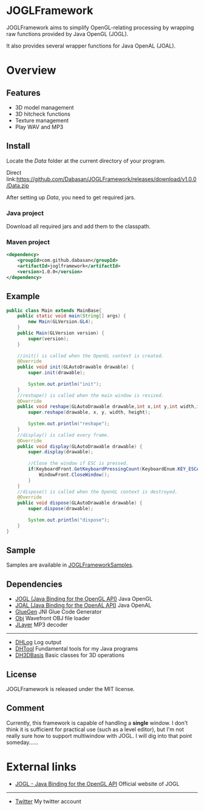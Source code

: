 # JOGLFramework

JOGLFramework aims to simplify OpenGL-relating processing by wrapping raw functions provided by Java OpenGL (JOGL).

It also provides several wrapper functions for Java OpenAL (JOAL).

# Overview

## Features

- 3D model management
- 3D hitcheck functions
- Texture management
- Play WAV and MP3

## Install

Locate the *Data* folder at the current directory of your program.

Direct link:https://github.com/Dabasan/JOGLFramework/releases/download/v1.0.0/Data.zip

After setting up *Data*, you need to get required jars.

### Java project

Download all required jars and add them to the classpath.

### Maven project

```xml
<dependency>
    <groupId>com.github.dabasan</groupId>
    <artifactId>joglframework</artifactId>
    <version>1.0.0</version>
</dependency>
```

## Example

```java
public class Main extends MainBase{
	public static void main(String[] args) {
		new Main(GLVersion.GL4);
	}
	public Main(GLVersion version) {
		super(version);
	}
	
	//init() is called when the OpenGL context is created.
	@Override
	public void init(GLAutoDrawable drawable) {
		super.init(drawable);
		
		System.out.println("init");
	}
	//reshape() is called when the main window is resized.
	@Override
	public void reshape(GLAutoDrawable drawable,int x,int y,int width,int height) {
		super.reshape(drawable, x, y, width, height);
		
		System.out.println("reshape");
	}
	//display() is called every frame.
	@Override
	public void display(GLAutoDrawable drawable) {
		super.display(drawable);
		
		//Close the window if ESC is pressed.
		if(KeyboardFront.GetKeyboardPressingCount(KeyboardEnum.KEY_ESCAPE)==1) {
			WindowFront.CloseWindow();
		}
	}
	//dispose() is called when the OpenGL context is destroyed.
	@Override
	public void dispose(GLAutoDrawable drawable) {
		super.dispose(drawable);
		
		System.out.println("dispose");
	}
}
```

## Sample

Samples are available in [JOGLFrameworkSamples](https://github.com/Dabasan/JOGLFrameworkSamples).

## Dependencies

- [JOGL (Java Binding for the OpenGL API)](https://github.com/sgothel/jogl)
  Java OpenGL
- [JOAL (Java Binding for the OpenAL API)](https://github.com/sgothel/joal)
  Java OpenAL
- [GlueGen](https://github.com/sgothel/gluegen)
  JNI Glue Code Generator
- [Obj](https://github.com/javagl/Obj)
  Wavefront OBJ file loader
- [JLayer](https://github.com/pdudits/soundlibs/tree/master/jlayer)
  MP3 decoder

------

- [DHLog](https://github.com/Dabasan/DHLog)
  Log output
- [DHTool](https://github.com/Dabasan/DHTool)
  Fundamental tools for my Java programs
- [DH3DBasis](https://github.com/Dabasan/DH3DBasis)
  Basic classes for 3D operations

## License

JOGLFramework is released under the MIT license.

## Comment

Currently, this framework is capable of handling a **single** window. I don't think it is sufficient for practical use (such as a level editor), but I'm not really sure how to support multiwindow with JOGL. I will dig into that point someday......

# External links

- [JOGL - Java Binding for the OpenGL API](https://jogamp.org/jogl/www/)
  Official website of JOGL

------

- [Twitter](https://twitter.com/Daxie_tksm6)
  My twitter account